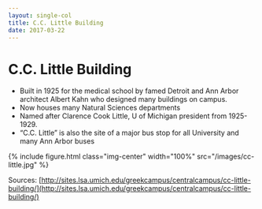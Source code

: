 ```yaml
---
layout: single-col
title: C.C. Little Building
date: 2017-03-22
---
```


# C.C. Little Building

- Built in 1925 for the medical school by famed Detroit and Ann Arbor architect Albert Kahn who designed many buildings on campus.
- Now houses many Natural Sciences departments
- Named after Clarence Cook Little, U of Michigan president from 1925-1929.
- “C.C. Little” is also the site of a major bus stop for all University and many Ann Arbor buses

 {% include figure.html class="img-center" width="100%" src="/images/cc-little.jpg" %}


Sources:
[http://sites.lsa.umich.edu/greekcampus/centralcampus/cc-little-building/](http://sites.lsa.umich.edu/greekcampus/centralcampus/cc-little-building/)
